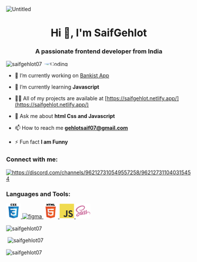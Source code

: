 ![Untitled](https://user-images.githubusercontent.com/102479221/167764543-1c1bc92a-680a-40ee-8aea-2d62554a9fb3.png)

<h1 align="center">Hi 👋, I'm SaifGehlot</h1>
<h3 align="center">A passionate frontend developer from India</h3>

<img style="border-radius: 50%;" align="right" alt="Coding" width="400" src="https://user-images.githubusercontent.com/102479221/163713662-2a0ab9cf-a4f1-40ae-83ff-8a9725c1f365.gif">

<p align="left"> <img src="https://komarev.com/ghpvc/?username=saifgehlot07&label=Profile%20views&color=0e75b6&style=flat" alt="saifgehlot07" /> </p>

- 🔭 I’m currently working on [Bankist App](https://bank-host.netlify.app/)

- 🌱 I’m currently learning **Javascript**

- 👨‍💻 All of my projects are available at [https://saifgehlot.netlify.app/](https://saifgehlot.netlify.app/)

- 💬 Ask me about **html Css and Javascript**

- 📫 How to reach me **gehlotsaif07@gmail.com**

- ⚡ Fun fact **I am Funny**

<h3 align="left">Connect with me:</h3>
<p align="left">
<a href="https://discord.com/channels/962127310549557258/962127311040315454" target="blank"><img align="center" src="https://raw.githubusercontent.com/rahuldkjain/github-profile-readme-generator/master/src/images/icons/Social/discord.svg" alt="https://discord.com/channels/962127310549557258/962127311040315454" height="30" width="40" /></a>
</p>

<h3 align="left">Languages and Tools:</h3>
<p align="left"> <a href="https://www.w3schools.com/css/" target="_blank" rel="noreferrer"> <img src="https://raw.githubusercontent.com/devicons/devicon/master/icons/css3/css3-original-wordmark.svg" alt="css3" width="40" height="40"/> </a> <a href="https://www.figma.com/" target="_blank" rel="noreferrer"> <img src="https://www.vectorlogo.zone/logos/figma/figma-icon.svg" alt="figma" width="40" height="40"/> </a> <a href="https://www.w3.org/html/" target="_blank" rel="noreferrer"> <img src="https://raw.githubusercontent.com/devicons/devicon/master/icons/html5/html5-original-wordmark.svg" alt="html5" width="40" height="40"/> </a> <a href="https://developer.mozilla.org/en-US/docs/Web/JavaScript" target="_blank" rel="noreferrer"> <img src="https://raw.githubusercontent.com/devicons/devicon/master/icons/javascript/javascript-original.svg" alt="javascript" width="40" height="40"/> </a> <a href="https://sass-lang.com" target="_blank" rel="noreferrer"> <img src="https://raw.githubusercontent.com/devicons/devicon/master/icons/sass/sass-original.svg" alt="sass" width="40" height="40"/> </a> </p>

<p><img align="center" src="https://github-readme-stats.vercel.app/api/top-langs?username=saifgehlot07&show_icons=true&locale=en&layout=compact&theme=radical" alt="saifgehlot07" /></p>

<p>&nbsp;<img align="center" src="https://github-readme-stats.vercel.app/api?username=saifgehlot07&show_icons=true&locale=en&theme=radical" alt="saifgehlot07" /></p>

<p><img align="center" src="https://github-readme-streak-stats.herokuapp.com/?user=saifgehlot07&theme=radical" alt="saifgehlot07" /></p>
